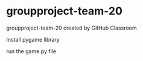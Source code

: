 # groupproject-team-20
groupproject-team-20 created by GitHub Classroom

Install pygame library

run the game.py file 